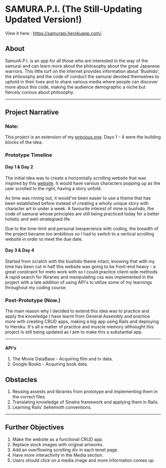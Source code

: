 # SAMURA.P.I. (The Still-Updating Updated Version!)

View it here : https://samurapi.herokuapp.com/.

## About
SamurA.P.I. is an app for all those who are interested in the way of the samurai and can learn more about the philosophy about the great Japanese warriors. This little turf on the internet provides information about 'Bushido', the philosophy and the code of conduct the samurai devoted themselves to uphold in their lives and to share various media where people can discover more about this code, making the audience demographic a niche but fiercely curious about philosophy.

---

## Project Narrative

### Note:
This project is an extension of my [previous one](https://roqdraw.github.io/samura.p.i/).
Days 1 - 4 were the building blocks of the idea.

### Prototype Timeline
#### Day 1 & Day 2
The initial idea was to create a horizontally scrolling website that was inspired by this [website](http://exponius.sutueatsflies.com/).
It would have various characters popping up as the user scrolled to the right, having a story unfold.

As time was rnning out, it would've been easier to use a theme that has been established before instead of creating a wholly unique story with character art in under a week. A favourite interest of mine is bushido, the code of samurai whose principles are still being practiced today for a better holistic and well-strategised life.

Due to the time-limit and personal inexperience with coding, the breadth of the project became too ambitious so I had to switch to a vertical scrolling website in order to meet the due date. 

#### Day 3 & Day 4
Started from scratch with the bushido theme intact, knowing that with my time has been cut in half this website was going to be front-end heavy - a great constraint for meto work with so I could practice client-side methods. A rapid search for libraries and manipulating css was implemented in the project with a late addition of using API's to utilize some of my learnings throughout my coding course.

### Post-Prototype (Now.) 
The main reason why I decided to extend this idea was to practice and apply the knowledge I have learnt from General Assembly and practice more with creating CRUD apps, making a big app using Rails and deploying to Heroku. It's all a matter of practice and muscle memory althoiught this project is still being updated as I aim to make this a substantial app.

---

#### API's
1. The Movie DataBase - Acquiring film and tv data.
2. Google Books - Acquiring book data.

## Obstacles
1. Reusing assests and libraries from prototype and implementing them in the correct files.
2. Translating knowledge of Sinatra framework and applying them in Rails.
3. Learning Rails' behemoth conventions.

---

## Further Objectives
1. Make the website as a functional CRUD app.
2. Replace stock images with original artworks.
3. Add an overflowing scrolling div in each tenet page.
4. Have more interactivity in the Media section.
5. Users should click on a media image and more information comes up.